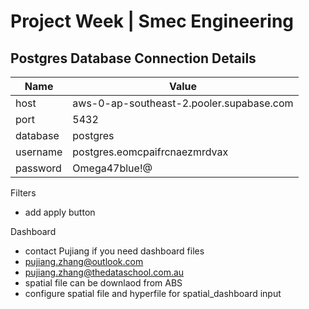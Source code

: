 # Project Week | Smec Engineering



## Postgres Database Connection Details

| Name | Value |
| ----------- | ----------- |
| host | aws-0-ap-southeast-2.pooler.supabase.com |
| port | 5432 |
| database | postgres |
| username | postgres.eomcpaifrcnaezmrdvax |
| password | Omega47blue!@ |

Filters
- add apply button

Dashboard
- contact Pujiang if you need dashboard files
- pujiang.zhang@outlook.com
- pujiang.zhang@thedataschool.com.au
- spatial file can be downlaod from ABS
- configure spatial file and hyperfile for spatial_dashboard input
  
